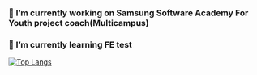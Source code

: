 ### 🔭 I’m currently working on Samsung Software Academy For Youth project coach(Multicampus)
### 🌱 I’m currently learning FE test

[![Top Langs](https://github-readme-stats.vercel.app/api/top-langs/?username=Jeongseulho&layout=compact)](https://github.com/delay-100/github-readme-stats)
